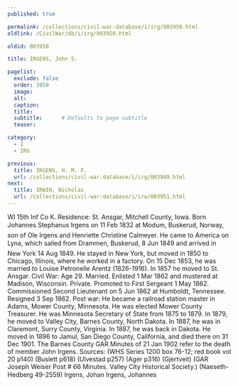 ```yaml
---
published: true

permalink: /collections/civil-war-database/i/irg/003950.html
oldlink: /CivilWar/db/i/irg/003950.html

oldid: 003950

title: IRGENS, John S.

pagelist:
  exclude: false
  order: 3950
  image: 
  alt:
  caption:
  title:
  subtitle:      # Defaults to page subtitle
  teaser:

category: 
  - I 
  - IRG

previous:
  title: IRGENS, H. M. F.
  url: /collections/civil-war-database/i/irg/003949.html  
next:
  title: IRWIN, Nicholas
  url: /collections/civil-war-database/i/irw/003951.html   
---
```

WI 15th Inf Co K. Residence: St. Ansgar, Mitchell County, Iowa. Born &#147;Johannes Stephanus Irgens&#148; on 11 Feb 1832 at Modum, Buskerud, Norway, son of Ole Irgens and Henriette Christine Calmeyer. He came to America on &#147;Lyna&#148;, which sailed from Drammen, Buskerud, 8 Jun 1849 and arrived in New York 14 Aug 1849. He stayed in New York, but moved in 1850 to Chicago, Illinois, where he worked in a factory. On 15 Dec 1853, he was married to Louise Petronelle Arentz (1826-1916). In 1857 he moved to St. Ansgar. Civil War: Age 29. Married. Enlisted 1 Mar 1862 and mustered at Madison, Wisconsin. Private. Promoted to First Sergeant 1 May 1862. Commissioned Second Lieutenant on 5 Jun 1862 at Humboldt, Tennessee. Resigned 3 Sep 1862. Post war: He became a railroad station master in Adams, Mower County, Minnesota. He was elected Mower County Treasurer. He was Minnesota Secretary of State from 1875 to 1879. In 1879, he moved to Valley City, Barnes County, North Dakota. In 1887, he was in Claremont, Surry County, Virginia. In 1887, he was back in Dakota. He moved in 1896 to Jamul, San Diego County, California, and died there on 31 Dec 1901. The Barnes County GAR Minutes of 21 Jan 1902 refer to the death of member John Irgens. Sources: (WHS Series 1200 box 76-12; red book vol 20 p140) (Buslett p618) (Ulvestad p257) (Ager p316) (Gjertveit) (GAR Joseph Weiser Post # 66 Minutes. Valley City Historical Society.) (Naeseth-Hedberg &#146;49-2559) &#147;Irgens, Johan&#148; &#147;Irgens, Johannes&#148;